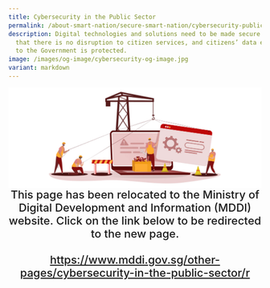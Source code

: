 ```yaml
---
title: Cybersecurity in the Public Sector
permalink: /about-smart-nation/secure-smart-nation/cybersecurity-public-sector/
description: Digital technologies and solutions need to be made secure to ensure
  that there is no disruption to citizen services, and citizens’ data entrusted
  to the Government is protected.
image: /images/og-image/cybersecurity-og-image.jpg
variant: markdown
---
```

<div style="width:100%;display:flex;justify-content:center;"><img src="/images/page-redirect.jpg"></div>
	
<div style="width:100%;text-align:center; font-size:22px; font-weight: 500;">This page has been relocated to the Ministry of Digital Development and Information (MDDI) website. Click on the link below to be redirected to the new page.<br><br><a href="https://www.mddi.gov.sg/other-pages/cybersecurity-in-the-public-sector/">https://www.mddi.gov.sg/other-pages/cybersecurity-in-the-public-sector/r</a></div>